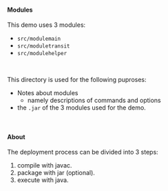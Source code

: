 #### Modules

This demo uses 3 modules:
* `src/modulemain`
* `src/moduletransit`
* `src/modulehelper`

<br>


This directory is used for the following puproses:
* Notes about modules
    * namely descriptions of commands and options
* the `.jar` of the 3 modules used for the demo.


<br>

#### About

The deployment process can be divided into 3 steps:
1. compile with javac.
2. package with jar (optional).
3. execute with java.